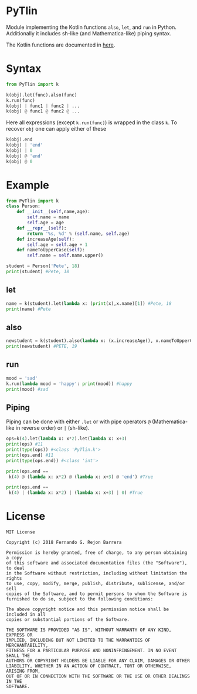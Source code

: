 # PyTlin
Module implementing the Kotlin functions `also`, `let`, and `run` in Python. Additionally it includes sh-like (and Mathematica-like) piping syntax.

The Kotlin functions are documented in [here](http://kotlinlang.org/api/latest/jvm/stdlib/kotlin/index.html).

# Syntax
```python
from PyTlin import k

k(obj).let(func).also(func)
k.run(func)
k(obj) | func1 | func2 | ...
k(obj) @ func1 @ func2 @ ...
```
Here all expressions (except `k.run(func)`) is wrapped in the class `k`. To recover `obj` one can apply either of these
```python
k(obj).end
k(obj) | 'end'
k(obj) | 0
k(obj) @ 'end'
k(obj) @ 0
```

# Example
```python
from PyTlin import k
class Person:
	def __init__(self,name,age):
		self.name = name
		self.age = age
	def __repr__(self):
		return '%s, %d' % (self.name, self.age)
	def increaseAge(self):
		self.age = self.age + 1
	def nameToUpperCase(self):
		self.name = self.name.upper()

student = Person('Pete', 18)
print(student) #Pete, 18
```

## let
```python
name = k(student).let(lambda x: (print(x),x.name)[1]) #Pete, 18
print(name) #Pete
```

## also
```python
newstudent = k(student).also(lambda x: (x.increaseAge(), x.nameToUpperCase()))
print(newstudent) #PETE, 19
```

## run
```python
mood = 'sad'
k.run(lambda mood = 'happy': print(mood)) #happy
print(mood) #sad
```

## Piping
Piping can be done with either `.let` or with pipe operators `@` (Mathematica-like in reverse order) or `|` (sh-like).

```python
ops=k(4).let(lambda x: x*2).let(lambda x: x+3)
print(ops) #11
print(type(ops)) #<class 'PyTlin.k'>
print(ops.end) #11
print(type(ops.end)) #<class 'int'>

print(ops.end ==
 k(4) @ (lambda x: x*2) @ (lambda x: x+3) @ 'end') #True

print(ops.end ==
 k(4) | (lambda x: x*2) | (lambda x: x+3) | 0) #True
```

# License

	MIT License

	Copyright (c) 2018 Fernando G. Rejon Barrera

	Permission is hereby granted, free of charge, to any person obtaining a copy
	of this software and associated documentation files (the "Software"), to deal
	in the Software without restriction, including without limitation the rights
	to use, copy, modify, merge, publish, distribute, sublicense, and/or sell
	copies of the Software, and to permit persons to whom the Software is
	furnished to do so, subject to the following conditions:

	The above copyright notice and this permission notice shall be included in all
	copies or substantial portions of the Software.

	THE SOFTWARE IS PROVIDED "AS IS", WITHOUT WARRANTY OF ANY KIND, EXPRESS OR
	IMPLIED, INCLUDING BUT NOT LIMITED TO THE WARRANTIES OF MERCHANTABILITY,
	FITNESS FOR A PARTICULAR PURPOSE AND NONINFRINGEMENT. IN NO EVENT SHALL THE
	AUTHORS OR COPYRIGHT HOLDERS BE LIABLE FOR ANY CLAIM, DAMAGES OR OTHER
	LIABILITY, WHETHER IN AN ACTION OF CONTRACT, TORT OR OTHERWISE, ARISING FROM,
	OUT OF OR IN CONNECTION WITH THE SOFTWARE OR THE USE OR OTHER DEALINGS IN THE
	SOFTWARE.
